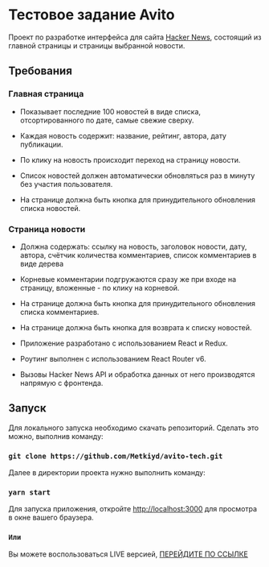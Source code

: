 # Тестовое задание Avito

Проект по разработке интерфейса для сайта [Hacker News](https://news.ycombinator.com/news),
состоящий из главной страницы и страницы выбранной новости.

## Требования

### Главная страница 

- Показывает последние 100 новостей в виде списка, отсортированного по дате, самые свежие сверху.
- Каждая новость содержит: название, рейтинг, автора, дату публикации.

- По клику на новость происходит переход на страницу новости.
- Список новостей должен автоматически обновляться раз в минуту без участия пользователя.
- На странице должна быть кнопка для принудительного обновления списка новостей.

### Страница новости 
- Должна содержать: ссылку на новость, заголовок новости, дату, автора, счётчик количества комментариев, список комментариев в виде дерева

- Корневые комментарии подгружаются сразу же при входе на страницу, вложенные - по клику на корневой.
- На странице должна быть кнопка для принудительного обновления списка комментариев.
- На странице должна быть кнопка для возврата к списку новостей.

- Приложение разработано с использованием React и Redux.
- Роутинг выполнен с использованием React Router v6.
- Вызовы Hacker News API и обработка данных от него производятся напрямую с фронтенда.

## Запуск

Для локального запуска необходимо скачать репозиторий.
Сделать это можно, выполнив команду:

### `git clone https://github.com/Metkiyd/avito-tech.git`

Далее в директории проекта нужно выполнить команду:

### `yarn start`

Для запуска приложения, откройте [http://localhost:3000](http://localhost:3000) для просмотра в окне вашего браузера.

### `Или`

Вы можете воспользоваться LIVE версией, [ПЕРЕЙДИТЕ ПО ССЫЛКЕ](https://avito-tech-metkiyd.vercel.app/)
